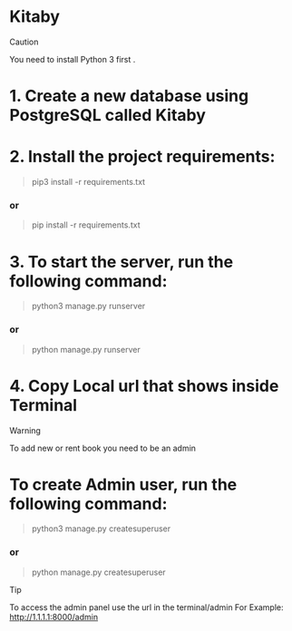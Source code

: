 # Kitaby

> [!CAUTION]
> You need to install Python 3 first .


# 1. Create a new database using PostgreSQL called Kitaby

# 2. Install the project requirements:

> pip3 install -r requirements.txt

### or 

> pip install -r requirements.txt

# 3. To start the server, run the following command:

> python3 manage.py runserver

### or

> python manage.py runserver

# 4. Copy Local url that shows inside Terminal

> [!WARNING]
> To add new or rent book you need to be an admin 

# To create Admin user, run the following command:

> python3 manage.py createsuperuser

### or

> python manage.py createsuperuser

> [!TIP]
> To access the admin panel use the url in the terminal/admin
> For Example: http://1.1.1.1:8000/admin
